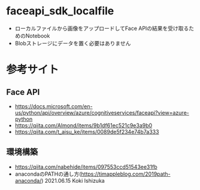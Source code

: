 # faceapi_sdk_localfile
- ローカルファイルから画像をアップロードしてFace APIの結果を受け取るためのNotebook
- Blobストレージにデータを置く必要はありません

# 参考サイト
## Face API
- https://docs.microsoft.com/en-us/python/api/overview/azure/cognitiveservices/faceapi?view=azure-python
- https://qiita.com/Almond/items/9b1df61ec521c9e3a9b0
- https://qiita.com/t_aisu_ke/items/0089de5f234e74b7a333

## 環境構築
- https://qiita.com/nabehide/items/097553ccd51543ee31fb
- anacondaのPATHの通し方(https://timappleblog.com/2019path-anaconda/)
2021.06.15 Koki Ishizuka